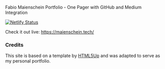 Fabio Maienschein Portfolio - One Pager with GitHub and Medium Integration

[![Netlify Status](https://api.netlify.com/api/v1/badges/d7ed9728-7c62-4ad7-9141-66cb2268d1e1/deploy-status)](https://app.netlify.com/sites/maienscheintech/deploys)

Check it out live: https://maienschein.tech/

### Credits

This site is based on a template by [HTML5Up](https://html5up.net/) and was adapted to serve as my personal portfolio.
